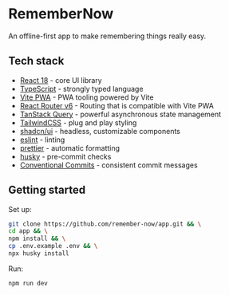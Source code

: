 # RememberNow

An offline-first app to make remembering things really easy.

## Tech stack

- [React 18](https://react.dev/) - core UI library
- [TypeScript](https://www.typescriptlang.org/) - strongly typed language
- [Vite PWA](https://vite-pwa-org.netlify.app/) - PWA tooling powered by Vite
- [React Router v6](https://reactrouter.com/6.30.0) - Routing that is compatible with Vite PWA
- [TanStack Query](https://tanstack.com/query/latest/docs/framework/react/overview) - powerful asynchronous state management
- [TailwindCSS](https://tailwindcss.com/) - plug and play styling
- [shadcn/ui](https://ui.shadcn.com/) - headless, customizable components
- [eslint](https://eslint.org/) - linting
- [prettier](https://prettier.io/) - automatic formatting
- [husky](https://github.com/typicode/husky) - pre-commit checks
- [Conventional Commits](https://www.conventionalcommits.org/en/v1.0.0/#summary) - consistent commit messages

## Getting started

Set up:

```bash
git clone https://github.com/remember-now/app.git && \
cd app && \
npm install && \
cp .env.example .env && \
npx husky install
```

Run:

```bash
npm run dev
```
